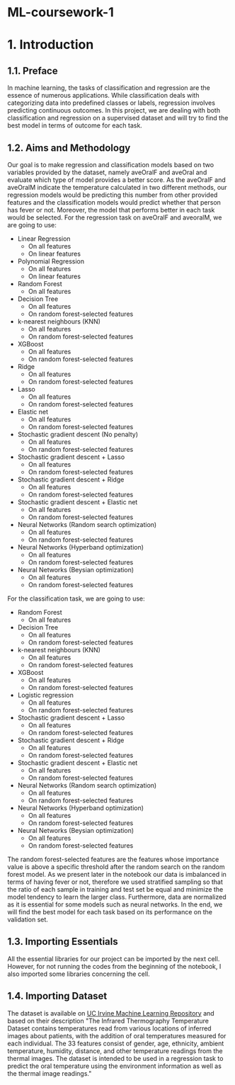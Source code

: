 # ML-coursework-1
# 1. Introduction
## 1.1. Preface
In machine learning, the tasks of classification and regression are the essence of numerous applications. While classification deals with categorizing data into predefined classes or labels, regression involves predicting continuous outcomes. In this project, we are dealing with both classification and regression on a supervised dataset and will try to find the best model in terms of outcome for each task.
## 1.2. Aims and Methodology
Our goal is to make regression and classification models based on two variables provided by the dataset, namely aveOralF and aveOral and evaluate which type of model provides a better score. As the aveOralF and aveOralM indicate the temperature calculated in two different methods, our regression models would be predicting this number from other provided features and the classification models would predict whether that person has fever or not. Moreover, the model that performs better in each task would be selected.
For the regression task on aveOralF and aveoralM, we are going to use:

- Linear Regression
	- On all features
	- On linear features
- Polynomial Regression
	- On all features
	- On linear features
- Random Forest
	- On all features
- Decision Tree
	- On all features
	- On random forest-selected features
- k-nearest neighbours (KNN)
	- On all features
	- On random forest-selected features
- XGBoost
	- On all features
	- On random forest-selected features
- Ridge
	- On all features
	- On random forest-selected features
- Lasso
	- On all features
	- On random forest-selected features
- Elastic net
	- On all features
	- On random forest-selected features
- Stochastic gradient descent (No penalty)
	- On all features
	- On random forest-selected features
- Stochastic gradient descent + Lasso
	- On all features
	- On random forest-selected features
- Stochastic gradient descent + Ridge
	- On all features
	- On random forest-selected features
- Stochastic gradient descent + Elastic net
	- On all features
	- On random forest-selected features
- Neural Networks (Random search optimization)
	- On all features
	- On random forest-selected features
- Neural Networks (Hyperband optimization)
	- On all features
	- On random forest-selected features
- Neural Networks (Beysian optimization)
	- On all features
	- On random forest-selected features
    
For the classification task, we are going to use:

- Random Forest
	- On all features
- Decision Tree
	- On all features
	- On random forest-selected features
- k-nearest neighbours (KNN)
	- On all features
	- On random forest-selected features
- XGBoost
	- On all features
	- On random forest-selected features
- Logistic regression
	- On all features
	- On random forest-selected features
- Stochastic gradient descent + Lasso
	- On all features
	- On random forest-selected features
- Stochastic gradient descent + Ridge
	- On all features
	- On random forest-selected features
- Stochastic gradient descent + Elastic net
	- On all features
	- On random forest-selected features
- Neural Networks (Random search optimization)
	- On all features
	- On random forest-selected features
- Neural Networks (Hyperband optimization)
	- On all features
	- On random forest-selected features
- Neural Networks (Beysian optimization)
	- On all features
	- On random forest-selected features
    
The random forest-selected features are the features whose importance value is above a specific threshold after the random search on the random forest model. As we present later in the notebook our data is imbalanced in terms of having fever or not, therefore we used stratified sampling so that the ratio of each sample in training and test set be equal and minimize the model tendency to learn the larger class. Furthermore, data are normalized as it is essential for some models such as neural networks. In the end, we will find the best model for each task based on its performance on the validation set.
## 1.3. Importing Essentials
All the essential libraries for our project can be imported by the next cell. However, for not running the codes from the beginning of the notebook, I also imported some libraries concerning the cell.

## 1.4. Importing Dataset

The dataset is available on [UC Irvine Machine Learning Repository](https://archive.ics.uci.edu/dataset/925/infrared+thermography+temperature+dataset) and based on their description "The Infrared Thermography Temperature Dataset contains temperatures read from various locations of inferred images about patients, with the addition of oral temperatures measured for each individual. The 33 features consist of gender, age, ethnicity, ambient temperature, humidity, distance, and other temperature readings from the thermal images. The dataset is intended to be used in a regression task to predict the oral temperature using the environment information as well as the thermal image readings."
